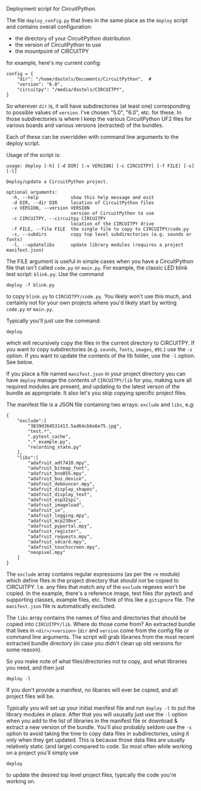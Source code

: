 Deployment script for CircuitPython.

The file `deploy_config.py` that lives in the same place as the `deploy` script and contains overall configuration:

  * the directory of your CircuitPython distribution
  * the version of CircuitPython to use
  * the mountpoint of CIRCUITPY

for example, here's my current config:

```
config = {
    "dir": "/home/dastels/Documents/CircuitPython",  #
    "version": "6.0",
    "circuitpy": "/media/dastels/CIRCUITPY",
}
```

So wherever `dir` is, it will have subdirectories (at least one) corresponding to possible values of `version`. I've chosen "5.0", "6.0", etc. for these. In those subdirectories is where I keep the various CircuitPython UF2 files for various boards and various versions (extracted) of the bundles.

Each of these can be overridden with command line arguments to the deploy script.

Usage of the script is:

```
usage: deploy [-h] [-d DIR] [-v VERSION] [-c CIRCUITPY] [-f FILE] [-s] [-l]

Deploy/update a CircuitPython project.

optional arguments:
  -h, --help            show this help message and exit
  -d DIR, --dir DIR     location of CircuitPython files
  -v VERSION, --version VERSION
                        version of CircuitPython to use
  -c CIRCUITPY, --circuitpy CIRCUITPY
                        location of the CIRCUITPY drive
  -f FILE, --file FILE  the single file to copy to CIRCUITPY/code.py
  -s, --subdirs         copy top level subdirectories (e.g. sounds or fonts)
  -l, --updatelibs      update library modules (requires a project manifext.json)
```

The FILE argument is useful in simple cases when you have a CircuitPython file that isn't called `code.py` or `main.py`. For example, the classic LED blink test script: `blink.py`. Use the command

```deploy -f blink.py```

to copy `blink.py` to `CIRCUITPY/code.py`. You likely won't use this much, and certainly not for your own projects where you'd likely start by writing `code.py` or `main.py`.

Typically you'll just use the command:

```
deploy
```

which will recursively copy the files in the current directory to CIRCUITPY. If you want to copy subdirectories (e.g. `sounds`, `fonts`, `images`, etc.) use the `-s` option. If you want to update the contents of the lib folder, use the `-l` option. See below.

If you place a file named `manifest.json` in your project directory you can have `deploy` manage the contents of `CIRCUITPY/lib` for you, making sure all required modules are present, and updating to the latest verson of the bundle as appropriate. It also let's you skip copying specific project files.

The manifest file is a JSON file containing two arrays: `exclude` and `libs`, e.g:
```
{
    "exclude":[
        "3839d364531413.5ad64cb6a6e75.jpg",
        "test.*",
        ".pytest_cache",
        ".*_example.py",
        "recording_state.py"
    ],
    "libs":[
        "adafruit_adt7410.mpy",
        "adafruit_bitmap_font",
        "adafruit_bno055.mpy",
        "adafruit_bus_device",
        "adafruit_debouncer.mpy",
        "adafruit_display_shapes",
        "adafruit_display_text",
        "adafruit_esp32spi",
        "adafruit_imageload",
        "adafruit_io",
        "adafruit_logging.mpy",
        "adafruit_mcp230xx",
        "adafruit_pyportal.mpy",
        "adafruit_register",
        "adafruit_requests.mpy",
        "adafruit_sdcard.mpy",
        "adafruit_touchscreen.mpy",
        "neopixel.mpy"
    ]
}
```

The `exclude` array contains regular expressions (as per the `re` module) which define files in the project directory that *should not* be copied to CIRCUITPY. I.e. any files that match any of the `exclude` regexes won't be copied. In the example, there's a reference image, test files (for pytest) and supporting classes, example files, etc. Think of this like a `gitignore` file. The `manifest.json` file is automatically excluded.

The `libs` array contains the names of files and directories that should be copied into `CIRCUITPY/lib`. Where do those come from? An extracted bundle that lives in `<dir>/<version>` (`dir` and `version` come from the config file or command line arguments. The script will grab libraries from the most recent extracted bundle directory (in case you didn't clean up old versions for some reason).

So you make note of what files/directories not to copy, and what libraries you need, and then just

```deploy -l```

If you don't provide a manifest, no libaries will ever be copied, and all project files will be.

Typically you will set up your initial manifest file and run `deploy -l` to put the library modules in place. After that you will ususally just use the `-l` option when you add to the list of libraries in the manifest file or download & extract a new version of the bundle. You'll also probably seldom use the `-s` option to avoid taking the time to copy data files in subdirectories, using it only when they get updated. This is because those data files are usually relatively static (and large) compared to code. So most often while working on a project you'll simply use

```deploy```

to update the desired top level project files, typically the code you're working on.
